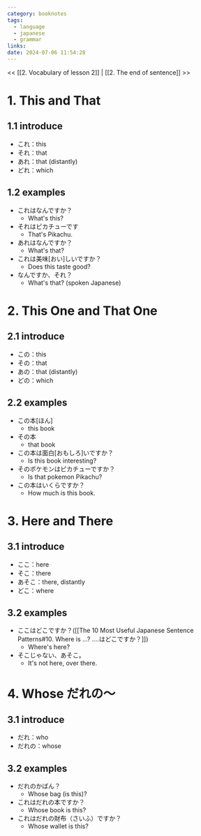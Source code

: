 ```yaml
---
category: booknotes
tags:
  - language
  - japanese
  - grammar
links: 
date: 2024-07-06 11:54:28
---
```

<< [[2. Vocabulary of lesson 2]] | [[2. The end of sentence]] >>

# 1. This and That

## 1.1 introduce

- これ：this
- それ：that
- あれ：that (distantly)
- どれ：which

## 1.2 examples

- これはなんですか？
	- What's this?
- それはピカチューです
	- That's Pikachu.
- あれはなんですか？
	- What's that?
- これは美味\[おい]しいですか？
	- Does this taste good?
- なんですか、それ？
	- What's that? (spoken Japanese)

# 2. This One and That One

## 2.1 introduce

- この：this
- その：that
- あの：that (distantly)
- どの：which

## 2.2 examples

- この本\[ほん]
	- this book
- その本
	- that book
- この本は面白\[おもしろ]いですか？
	- Is this book interesting?
- そのポケモンはピカチューですか？
	- Is that pokemon Pikachu?
- この本はいくらですか？
	- How much is this book.

# 3. Here and There

## 3.1 introduce

- ここ：here
- そこ：there
- あそこ：there, distantly
- どこ：where

## 3.2 examples

- ここはどこですか？([[The 10 Most Useful Japanese Sentence Patterns#10. Where is …? ….はどこですか？]])
	- Where's here?
- そこじゃない、あそこ。
	- It's not here, over there.

# 4. Whose   だれの～

## 3.1 introduce

- だれ：who
- だれの：whose

## 3.2 examples

- だれのかばん？
	- Whose bag (is this)?
- これはだれの本ですか？
	- Whose book is this?
- これはだれの財布（さいふ）ですか？
	- Whose wallet is this?